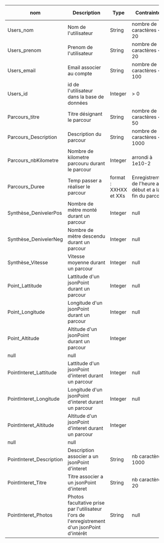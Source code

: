 | nom | Description | Type | Contraintes | Règle de composition |
| --- | ----------- |------|-------------|----------------------|
| Users_nom | Nom de l'utilisateur | String | nombre de caractères < 20 | null |
|Users_prenom | Prenom de l'utilisateur | String | nombre de caractères < 20 | null |
|Users_email | Email associer au compte | String | nombre de caractères < 100 | Format : %@%.%
| Users_id | id de l'utilisateur dans la base de données | Integer | > 0 | Générer automatiquement par la base de données.
| Parcours_titre | Titre désignant le parcour | String | nombre de caractères < 50 | null |
| Parcours_Description | Description du parcour | String | nombre de caractères < 1000 | null |
| Parcours_nbKilometre | Nombre de kilometre parcouru durant le parcour | Integer | arrondi à 1e10-2 |
| Parcours_Duree | Temp passer a réaliser le parcour | format : XXHXX et XXs | Enregistrement de l'heure au début et a la fin du parcour |
| Synthèse_DenivelerPos | Nombre de mètre monté durant un parcour | Integer | null | null |
|Synthèse_DenivelerNeg | Nombre de mètre descendu durant un parcour | Integer | null | null |
| Synthèse_Vitesse | Vitesse moyenne durant un parcour | Integer | null | Format : XX m/s ou XX m/m ou XX k/h |
| Point_Lattitude | Lattitude d'un jsonPoint durant un parcour | Integer | null | null |
| Point_Longitude | Longitude d'un jsonPoint durant un parcour | Integer | null | null |
| Point_Altitude | Altitude d'un jsonPoint durant un parcour | Integer |
| null | null |
| PointInteret_Lattitude | Lattitude d'un jsonPoint d'interet durant un parcour | Integer | null | null |
| PointInteret_Longitude | Longitude d'un jsonPoint d'interet durant un parcour | Integer | null | null |
| PointInteret_Altitude | Altitude d'un jsonPoint d'interet durant un parcour | Integer |
| null | null |
| PointInteret_Description | Description associer a un jsonPoint d'interet | String | nb caractère < 1000 | null |
| PointInteret_Titre | Titre associer a un jsonPoint d'interet | String | nb caractère < 20 | null |
| PointInteret_Photos | Photos facultative prise par l'utilisateur l'ors de l'enregistrement d'un jsonPoint d'intérêt | String |null |
